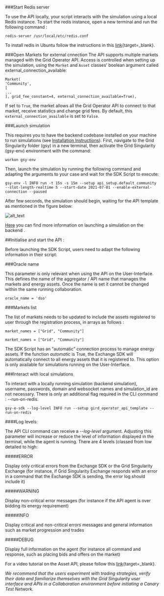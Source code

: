 ###Start Redis server

To use the API locally, your script interacts with the simulation using a local Redis instance. To start the redis instance, open a new terminal and run the following command :

```
redis-server /usr/local/etc/redis.conf
```

To install redis in Ubuntu follow the instructions in this [link](https://redis.io/topics/quickstart){target=_blank}.

###Open Markets for external cnnection
The API supports multiple markets managed with the Grid Operator API. Access is controlled when setting up the simulation, using the `Market` and `Asset` classes’ boolean argument called external_connection_available:

```
Market(
'Community',
[
...
], grid_fee_constant=4, external_connection_available=True),
```
If set to `True`, the market  allows all the Grid Operator API to connect to that market, receive statistics and change grid fees. By default, this `external_connection_available` is set to `False`.

###Launch simulation

This requires you to have the backend codebase installed on your machine to run simulations (see [Installation Instructions](linux-installation-instructions.md)). First, navigate to the Grid Singularity folder (gsy) in a new terminal, then activate the Grid Singularity (gsy-env) environment with the command:
```
workon gsy-env
```
Then, launch the simulation by running the following command and adapting the arguments to your case and wait for the SDK Script to execute:

```
gsy-env -l INFO run -t 15s -s 15m --setup api_setup.default_community --slot-length-realtime 5 --start-date 2021-07-01 --enable-external-connection --paused
```

After few seconds, the simulation should begin, waiting for the API template as mentioned in the figure below:

![alt_text](img/api-overview-2.png)

[Here](setup-configuration.md) you can find more information on launching a simulation on the backend .

##Initialise and start the API :

Before launching the SDK Script, users need to adapt the following information in their script:

###Oracle name

This parameter is only relevant when using the API on the User-Interface. This defines the name of the aggregator / API name that manages the markets and energy assets. Once the name is set it cannot be changed within the same running collaboration.

```
oracle_name = 'dso'
```


###Markets list

The list of markets needs to be updated to include the assets registered to user through the registration process, in arrays as follows :

```
market_names = ["Grid", "Community"]
```

```
market_names = ["Grid", "Community"]
```

The SDK Script has an “automatic” connection process to manage energy assets. If the function *automatic* is True, the Exchange SDK will automatically connect to all energy assets that it is registered to. This option is only available for simulations running on the User-Interface.

###Interact with local simulations

To interact with a locally running simulation (backend simulation), username, passwords, domain and websocket names and simulation_id are not necessary. There is only an additional flag required in the CLI command : --run-on-redis.

```
gsy-e-sdk --log-level INFO run --setup gird_operator_api_template --run-on-redis
```

####Log levels:

The API CLI command can receive a _--log-level_ argument. Adjusting this parameter will increase or reduce the level of information displayed in the terminal, while the agent is running. There are 4 levels (classed from low detailed to high:


#####ERROR

Display only critical errors from the Exchange SDK or the Grid Singularity Exchange (for instance, if Grid Singularity Exchange responds with an error in a command that the Exchange SDK is sending, the error log should include it)

#####WARNING

Display non-critical error messages  (for instance if the API agent is over bidding its energy requirement)

#####INFO

Display critical and non-critical errors messages and general information such as market progression and trades

#####DEBUG

Display full information on the agent (for instance all command and response, such as placing bids and offers on the market)

For a video tutorial on the Asset API, please follow this [link](https://youtu.be/oCcQ6pYFd5w){target=_blank}.

*We recommend that the users experiment with trading strategies, verify their data and familiarize themselves with the Grid Singularity user interface and APIs in a Collaboration environment before initiating a Canary Test Network.*
